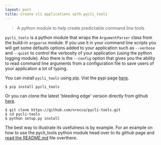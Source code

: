 ```yaml
---
layout: post
title: Create cli applications with pycli_tools
---
```


> A python module to help create predictable command line tools

`pycli_tools` is a python module that wraps the `ArgumentParser` class from the
build-in `argparse` module. If you use it in your command line scripts you will
get some defaults options added to your application such as `--verbose` and
`--quiet` to control the verbosity of your application (using the python logging
module). Also there is the `--config` option that gives you the ability to read
command line arguments from a configuration file to save users of your
application a lot of typing.

<!-- more -->

You can install `pycli_tools` using pip. Vist the pypi page [here][pypi_page].

    $ pip install pycli_tools

Or you can clone the latest 'bleeding edge' version directly from github
[here][github_page].

    $ git clone https://github.com/nrocco/pycli-tools.git
    $ cd pycli-tools
    $ python setup.py install


The best way to illustrate its usefulness is by example.
For an example on how to use the pycli_tools python module head over to its
github page and [read the README.md][github_page] file overthere.


[github_page]: https://github.com/nrocco/pycli-tools
[pypi_page]: https://pypi.python.org/pypi/pycli_tools
